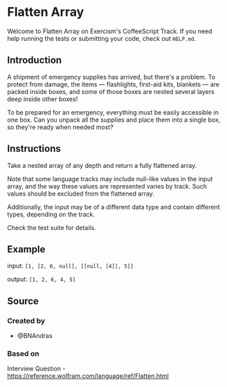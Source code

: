 # Flatten Array

Welcome to Flatten Array on Exercism's CoffeeScript Track.
If you need help running the tests or submitting your code, check out `HELP.md`.

## Introduction

A shipment of emergency supplies has arrived, but there's a problem.
To protect from damage, the items — flashlights, first-aid kits, blankets — are packed inside boxes, and some of those boxes are nested several layers deep inside other boxes!

To be prepared for an emergency, everything must be easily accessible in one box.
Can you unpack all the supplies and place them into a single box, so they're ready when needed most?

## Instructions

Take a nested array of any depth and return a fully flattened array.

Note that some language tracks may include null-like values in the input array, and the way these values are represented varies by track.
Such values should be excluded from the flattened array.

Additionally, the input may be of a different data type and contain different types, depending on the track.

Check the test suite for details.

## Example

input: `[1, [2, 6, null], [[null, [4]], 5]]`

output: `[1, 2, 6, 4, 5]`

## Source

### Created by

- @BNAndras

### Based on

Interview Question - https://reference.wolfram.com/language/ref/Flatten.html